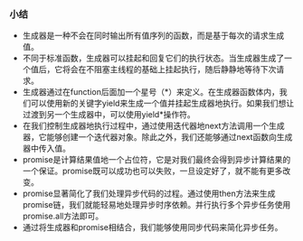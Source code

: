 ### 小结

- 生成器是一种不会在同时输出所有值序列的函数，而是基于每次的请求生成值。
- 不同于标准函数，生成器可以挂起和回复它们的执行状态。当生成器生成了一个值后，它将会在不阻塞主线程的基础上挂起执行，随后静静地等待下次请求。
- 生成器通过在function后面加一个星号（\*）来定义。在生成器函数体内，我们可以使用新的关键字yield来生成一个值并挂起生成器地执行。如果我们想让过渡到另一个生成器中，可以使用yield\*操作符。
- 在我们控制生成器地执行过程中，通过使用迭代器地next方法调用一个生成器，它能够创建一个迭代器对象。除此之外，我们还能够通过next函数向生成器中传入值。
- promise是计算结果值地一个占位符，它是对我们最终会得到异步计算结果的一个保证。promise既可以成功也可以失败，一旦设定好了，就不能有更多改变。
- promise显著简化了我们处理异步代码的过程。通过使用then方法来生成promise链，我们就能轻易地处理异步时序依赖。并行执行多个异步任务使用promise.all方法即可。
- 通过将生成器和promise相结合，我们能够使用同步代码来简化异步任务。

